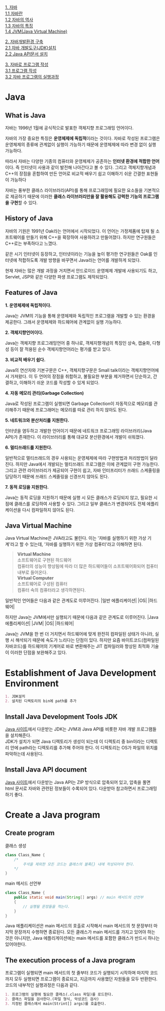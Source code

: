 [1. 자바](#java)         
[1.1 자바란](#what-is-java)                
[1.2 자바의 역사](history-of-java)               
[1.3 자바의 특징](#features-of-java)                 
[1.4 JVM(Java Virtual Machine)](#java-virtual-machine)             

[2. 자바개발환경 구축](#establishment-of-java-development-environment)           
[2.1 자바 개발도구(JDK)설치](#install-java-development-tools-jdk)                
[2.2 Java API문서 설치](#install-java-api-document)               

[3. 자바로 프로그램 작성](#create-a-java-program)              
[3.1 프로그램 작성](#create-program)                              
[3.2 자바 프로그램의 실행과정](#the-execution-process-of-a-java-program)                    

# Java

## What is Java

자바는 1996년 1월에 공식적으로 발표한 객체지향 프로그래밍 언어이다.   

자바의 가장 중요한 특징은 **운영체제에 독립적**이라는 것이다. 자바로 작성된 프로그램은 운영체제의 종류에 관계없이 실행이 가능하기 때문에 운영체제에 따라 변경 없이 실행 가능하다. 

따라서 자바는 다양한 기종의 컴퓨터와 운영체제가 공존하는 **인터넷 환경에 적합한 언어**이다. 즉 인터넷이 사용과 같이 발전해 나아간다고 볼 수 있다. 그리고 객체지향개념과 C++의 장점을 혼합하여 만든 언어로 비교적 배우기 쉽고 이해하기 쉬운 간결한 표현들이 가능하다

자바는 풍부한 클래스 라이브러리(API)를 통해 프로그래밍에 필요한 요소들을 기본적으로 제공하기 때문에 이러한 **클래스 라이브러리만을 잘 활용해도 강력한 기능의 프로그램을 구현**할 수 있다.

## History of Java

자바의 기원은 1991년 Oak라는 언어에서 시작되었다. 이 언어는 가정제품에 탑재 될 소프트웨어를 만들기 위해 C++을 확장하여 사용하려고 만들어졌다. 하지만 연구원들은 C++로는 부족하다고 느꼈다.

같은 시기 인터넷이 등장하고, 인터넷이라는 기능을 높이 평가한 연구원들은 Oak를 인터넷에 적합하도록 개발 방향을 바꾸면서 Java라는 언어를 개발하게 되었다.

현재 자바는 많은 개발 과정을 거치면서 안드로이드 운영체제 개발에 사용되기도 하고, Servlet, JSP와 같은 다양한 파생 프로그램도 제작되었다.

## Features of Java

**1. 운영체제에 독립적이다.**

Java는 JVM의 기능을 통해 운영체제와 독립적인 프로그램을 개발할 수 있는 환경을 제공한다. 그래서 운영체제와 하드웨어에 관계없이 실행 가능하다.

**2. 객체지향언어이다.**

Java는 객체지향 프로그래밍언어 중 하나로, 객체지향개념의 특징인 상속, 캡슐화, 다형성 등이 잘 적용된 순수 객체지향언어라는 평가를 받고 있다.

**3. 비교적 배우기 쉽다.**

Java의 연산자와 기본구문은 C++, 객체지향구문은 Small talk이라는 객체지향언어에서 가져왔다. 이 두 언어의 장점을 취합하고, 불필요한 부분을 제거하면서 단순하고, 간결하고, 이해하기 쉬운 코드를 작성할 수 있게 되었다.

**4. 자동 메모리 관리(Garbage Collection)**

Java로 작성된 프로그램이 실행되면 Garbage Collection이 자동적으로 메모리를 관리해주기 때문에 프로그래머는 메모리를 따로 관리 하지 않아도 된다. 

**5. 네트워크와 분산처리를 지원한다.**

인터넷을 염두하고 개발한 언어이기 때문에 네트워크 프로그래밍 라이브러리(Java API)가 존재한다. 이 라이브러리를 통해 대규모 분산환경에서 개발이 쉬워졌다.

**6. 멀티쓰래드를 지원한다.**

일반적으로 멀티쓰래드의 경우 사용되는 운영체제에 따라 구현방법과 처리방법이 달라진다. 하지만 Java에서 개발되는 멀티쓰래드 프로그램은 이에 관계없이 구현 가능한다. 그리고 관련 라이브러리가 제공되어 구현이 쉽고, 자바 인터프리터가 쓰래드 스케줄링을 담당하기 때문에 쓰래드 스케줄링을 신경쓰지 않아도 된다.

**7. 동적 로딩을 지원한다.**

Java는 동적 로딩을 지원하기 때문에 실행 시 모든 클래스가 로딩되지 않고, 필요한 시점에 클래스를 로딩하여 사용할 수 있다. 그리고 일부 클래스가 변경되어도 전체 에플리케이션을 다시 컴파일하지 않아도 된다.

## Java Virtual Machine

Java Virtual Machine은 JVA라고도 불린다. 이는 '자바를 실행하기 위한 가상 기계'라고 할 수 있는데, '자바를 실행하기 위한 가상 컴퓨터'라고 이해하면 된다.

> **Virtual Machine**       
  소프트웨어로 구현된 하드웨어                     
  컴퓨터의 성능이 향상됨에 따라 더 많은 하드웨어들이 소프트웨어화되어 컴퓨터 내부로 들어온다.       
  **Virtual Computer**          
  소프트웨어로 구성된 컴퓨터               
  컴퓨터 속의 컴퓨터라고 생각하면된다. 
  
일반적인 언어들은 다음과 같은 관계도로 이루어진다.
|일반 에플리케이션|
|OS|
|하드웨어|

하지만 Java는 JVM에서만 실행되기 때문에 다음과 같은 관계도로 이루어진다.
|Java 에플리케이션|
|JVM|
|OS|
|하드웨어|

Java는 JVM을 한 번 더 거치면서 하드웨어에 맞게 완전히 컴파일된 상태가 아니라, 실행 시 해석되기 때문에 속도가 느리다는 단점이 있다. 하지만 요즘 바이트코드(컴파일된 자바코드)를 하드웨어의 기계어로 바로 변환해주는 JIT 컴파일러와 향상된 최적화 기술이 이러한 단점을 보완해주고 있다. 

# Establishment of Java Development Environment

```markdown
1. JDK설치
2. 설치된 디렉토리의 bin에 path를 추가
```

## Install Java Development Tools JDK

[Java 사이트](http://java.sun.com/)에서 다운받는 JDK는 JVM과 Java API를 비롯한 자바 개발 프로그램들을 설치해준다.     
JDK가 설치가 되면 Java 디렉토리가 생성이 되는데 이 디렉토리 중 bin이라는 디렉토리 안에 path라는 디렉토리를 추가해 주어야 한다. 이 디렉토리는 OS가 파일의 위치를 파악하는데 사용된다.

## Install Java API document

[Java 사이트](http://java.sun.com/)에서 다운받는 Java API는 ZIP 방식으로 압축되어 있고, 압축을 풀면 html 문서로 자바와 관련된 정보들이 수록되어 있다. 다운받아 참고하면서 프로그래밍하기 좋다. 

# Create a Java program

## Create program

클래스 생성
```Java
class Class_Name {
    /*
        주석을 제외한 모든 코드는 클래스의 블록{} 내에 작성되어야 한다.
    */
}
```

main 메서드 선언부
```Java
class Class_Name {
    public static void main(String[] args) // main 메서드의 선언부
    {
        // 실행될 문장들을 적는다.
    }
}
```

Java 에플리케이션은 main 메서드의 호출로 시작해서 main 메서드의 첫 문장부터 마지막 문장까지 수행하면 종료된다. 모든 클래스가 main 메서드를 가지고 있어야 하는 것은 아니지만, Java 에플리게이션에는 main 메서드를 포함한 클래스가 반드시 하나는 있어야한다.  

## The execution process of a Java program

프로그램이 실행되면 main 메서드의 첫 줄부터 코드가 실행되기 시작하며 마지막 코드까지 모두 실행되면 프로그램이 종료되고, 지금까지 사용했던 자원들을 모두 반환한다. 코드의 내부적인 실행과정은 다음과 같다.
```markdown
1. 프로그램의 실행에 필요한 클래스(.class 파일)를 로드한다.
2. 클래스 파일을 검사한다.(파일 형식, 악성코드 검사)
3. 지정된 클래스에서 main(Strint[] args)를 호출한다.
```












